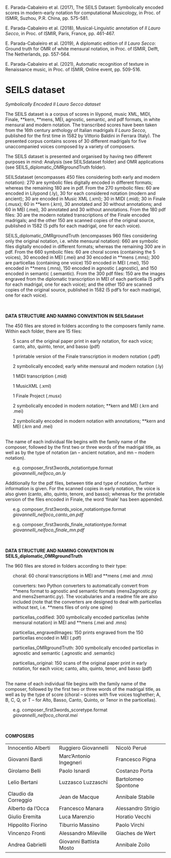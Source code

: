 E. Parada-Cabaleiro et al. (2017), The SEILS Dataset: Symbolically encoded scores in modern-early notation for computational Musicology, in Proc. of ISMIR, Suzhou, P.R. China, pp. 575-581.

E. Parada-Cabaleiro et al. (2018), Musical-Linguistic annotation of *Il Lauro Secco*, in Proc. of ISMIR, Paris, France, pp. 461-467.

E. Parada-Cabaleiro et al. (2019), A diplomatic edition of *Il Lauro Secco*: Ground truth for OMR of white mensural notation, in Proc. of ISMIR, Delft, The Netherlands, pp. 557-564.

E. Parada-Cabaleiro et al. (2021), Automatic recognition of texture in Renaissance music, in Proc. of ISMIR, Online event, pp. 509-516.



# SEILS dataset
*Symbolically Encoded Il Lauro Secco dataset*

The SEILS dataset is a corpus of scores in lilypond, music XML, MIDI, Finale, \*\*kern, \*\*mens, MEI, agnostic, semantic, and pdf formats, in white mensural and modern notation. The transcribed scores have been taken from the 16th century anthology of Italian madrigals *Il Lauro Secco*, published for the first time in 1582 by Vittorio Baldini in Ferrara (Italy). The presented corpus contains scores of 30 different madrigals for five unaccompanied voices composed by a variety of composers.

The SEILS dataset is presented and organised by having two different purposes in mind: Analysis (see SEILSdataset folder) and OMR applications (see SEILS_diplomatic_OMRgroundTruth folder). 

SEILSdataset (encompasses 450 files considering both early and modern notation): 270 are symbolic files digitally encoded in different formats; whereas the remaining 180 are in pdf. From the 270 symbolic files: 60 are encoded in Lilypond (.ly), 30 for each considered notation (modern and ancient); 30 are encoded in Music XML (.xml); 30 in MIDI (.mid); 30 in Finale (.musx); 60 in \*\*kern (.krn), 30 annotated and 30 without annotations; and 60 in MEI (.mei), 30 annotated and 30 without annotations. From the 180 pdf files: 30 are the modern notated transcriptions of the Finale encoded madrigals; and the other 150 are scanned copies of the original source, published in 1582 (5 pdfs for each madrigal, one for each voice).  

SEILS_diplomatic_OMRgroundTruth (encompasses 960 files considering only the original notation, i.e. white mensural notation): 660 are symbolic files digitally encoded in different formats; whereas the remaining 300 are in pdf. From the 660 symbolic files: 60 are choral scores (containing the 5 voices), 30 encoded in MEI (.mei) and 30 encoded in \*\*mens (.mns); 300 are particellas (containing one voice) 150 encoded in MEI (.mei), 150 encoded in \*\*mens (.mns), 150 encoded in agnostic (.agnostic), and 150 encoded in semantic (.semantic). From the 300 pdf files: 150 are the images engraved from the diplomatic transcription in MEI of each particella (5 pdf’s for each madrigal, one for each voice); and the other 150 are scanned copies of the original source, published in 1582 (5 pdf’s for each madrigal, one for each voice).

<br><br>
**DATA STRUCTURE AND NAMING CONVENTION IN SEILSdataset** 

The 450 files are stored in folders according to the composers family name. Within each folder, there are 15 files: <br>
<ul>5 scans of the original paper print in early notation, for each voice; canto, alto, quinto, tenor, and basso (pdf)<br></ul>
<ul>1 printable version of the Finale transcription in modern notation (.pdf) <br></ul>
<ul>2 symbolically encoded; early white mensural and modern notation (.ly)<br></ul>
<ul>1 MIDI transcription (.mid)<br></ul>
<ul>1 MusicXML (.xml)<br></ul>
<ul>1 Finale Project (.musx)<br></ul>
<ul>2 symbolically encoded in modern notation; **kern and MEI (.krn and .mei)<br></ul>
<ul>2 symbolically encoded in modern notation with annotations; **kern and MEI (.krn and .mei)<br></ul>
<br>
The name of each individual file begins with the family name of the composer, followed by the first two or three words of the madrigal title, as well as by the type of notation (an – ancient notation, and mn – modern notation). <br>
<ul>e.g. composer_first3words_notationtype.format<br><i>giovannelli_nelfoco_an.ly</i><br></ul>

Additionally for the pdf files, between title and type of notation, further information is given. For the scanned copies in early notation, the voice is also given (canto, alto, quinto, tenore, and basso); whereas for the printable version of the files encoded in Finale, the word ‘finale’ has been appended.<br><ul>e.g. composer_first3words_voice_notationtype.format<br><i>giovannelli_nelfoco_canto_an.pdf</i></ul>
<ul>e.g. composer_first3words_finale_notationtype.format<br><i>giovannelli_nelfoco_finale_mn.pdf</i><br></ul>

<br><br>
**DATA STRUCTURE AND NAMING CONVENTION IN SEILS_diplomatic_OMRgroundTruth** 

The 960 files are stored in folders according to their type: <br>
<ul>choral: 60 choral transcriptions in MEI and **mens (.mei and .mns)<br></ul>
<ul>converters: two Python converters to automatically convert from **mens format to agnostic and semantic formats (mens2agnostic.py and mens2semantic.py). The vocabularies and a readme file are also included (note that the converters are designed to deal with particellas without text, i.e. **mens files of only one spine)<br></ul>
<ul>particellas_codified: 300 symbolically encoded particellas (white mensural notation) in MEI and **mens (.mei and .mns)<br></ul>
<ul>particellas_engravedImages: 150 prints engraved from the 150 particellas encoded in MEI (.pdf)<br></ul>
<ul>particellas_OMRgroundTruth: 300 symbolically encoded particellas in agnostic and semantic (.agnostic and .semantic)<br></ul>
<ul>particellas_original: 150 scans of the original paper print in early notation, for each voice; canto, alto, quinto, tenor, and basso (pdf)<br></ul>
<br>
The name of each individual file begins with the family name of the composer, followed by the first two or three words of the madrigal title, as well as by the type of score (choral – scores with five voices toghether; A, B, C, Q, or T – for Alto, Basso, Canto, Quinto, or Tenor in the particellas). <br>
<ul>e.g. composer_first3words_scoretype.format<br><i>giovannelli_nelfoco_choral.mei</i><br></ul>


<br><br>
**COMPOSERS**
<table>
  <tr>
    <td>Innocentio Alberti</td>
    <td>Ruggiero Giovannelli</td> 
    <td>Nicolò Perué</td>
  </tr>
  <tr>
    <td>Giovanni Bardi</td>
    <td>Marc’Antonio Ingegneri</td> 
    <td>Francesco Pigna</td>
  </tr>
   <tr>
    <td>Girolamo Belli</td>
    <td>Paolo Isnardi</td> 
    <td>Costanzo Porta</td>
  </tr>
   <tr>
    <td>Lelio Bertani</td>
    <td>Luzzasco Luzzaschi</td> 
    <td>Bartolomeo Spontone</td>
  </tr>
   <tr>
    <td>Claudio  da Correggio</td>
    <td>Jean de Macque</td> 
    <td>Annibale Stabile</td>
  </tr>
   <tr>
    <td>Alberto da l’Occa</td>
    <td>Francesco Manara</td> 
    <td>Alessandro Strigio</td>
  </tr>
   <tr>
    <td>Giulio Eremita</td>
    <td>Luca Marenzio</td> 
    <td>Horatio Vecchi</td>
  </tr>
   <tr>
    <td>Hippolito Fiorino</td>
    <td>Tiburrio Massino</td> 
    <td>Paolo Virchi</td>
  </tr>
   <tr>
    <td>Vincenzo Fronti</td>
    <td>Alessandro Mileville</td> 
    <td>Giaches de Wert</td>
  </tr>
   <tr>
    <td>Andrea Gabrielli</td>
    <td>Giovanni Battista Mosto</td> 
    <td>Annibale Zoilo</td>
  </tr>
</table>

